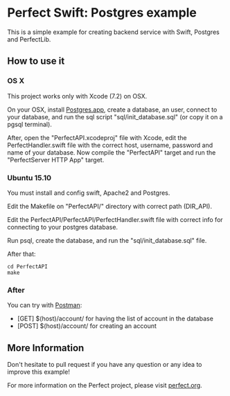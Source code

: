 # Perfect Swift: Postgres example
This is a simple example for creating backend service with Swift, Postgres and PerfectLib.

## How to use it

### OS X
This project works only with Xcode (7.2) on OSX.

On your OSX, install [Postgres.app](http://postgresapp.com), create a database, an user, connect to your database, and run the sql script "sql/init\_database.sql" (or copy it on a pgsql terminal).

After, open the "PerfectAPI.xcodeproj" file with Xcode, edit the PerfectHandler.swift file with the correct host, username, password and name of your database. Now compile the "PerfectAPI" target and run the "PerfectServer HTTP App" target.

### Ubuntu 15.10
You must install and config swift, Apache2 and Postgres.

Edit the Makefile on "PerfectAPI/" directory with correct path (DIR\_API).

Edit the PerfectAPI/PerfectAPI/PerfectHandler.swift file with correct info for connecting to your postgres database.

Run psql, create the database, and run the "sql/init\_database.sql" file.

After that:
```
cd PerfectAPI
make
```

### After
You can try with [Postman](https://chrome.google.com/webstore/detail/postman/fhbjgbiflinjbdggehcddcbncdddomop):
- [GET] $(host)/account/ for having the list of account in the database
- [POST] $(host)/account/ for creating an account

## More Information
Don't hesitate to pull request if you have any question or any idea to improve this example!

For more information on the Perfect project, please visit [perfect.org](http://perfect.org).
